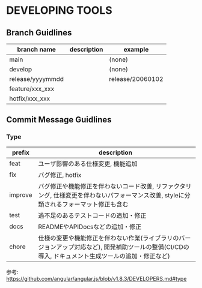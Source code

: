 # DEVELOPING TOOLS

## Branch Guidlines

|branch name|description|example|
|---|---|---|
|main||(none)|
|develop||(none)|
|release/yyyymmdd||release/20060102|
|feature/xxx_xxx|||
|hotfix/xxx_xxx|||


## Commit Message Guidlines

### Type

|prefix|description|
|---|---|
|feat|ユーザ影響のある仕様変更, 機能追加|
|fix|バグ修正, hotfix|
|improve|バグ修正や機能修正を伴わないコード改善, リファクタリング, 仕様変更を伴わないパフォーマンス改善, styleに分類されるフォーマット修正も含む|
|test|過不足のあるテストコードの追加・修正|
|docs|READMEやAPIDocsなどの追加・修正|
|chore|仕様の変更や機能修正を伴わない作業(ライブラリのバージョンアップ対応など), 開発補助ツールの整備(CI/CDの導入, ドキュメント生成ツールの追加・修正など)|

参考: https://github.com/angular/angular.js/blob/v1.8.3/DEVELOPERS.md#type
